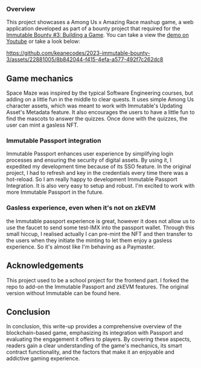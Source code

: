 ### Overview
This project showcases a Among Us x Amazing Race mashup game, a web application developed as part of a bounty project that required for the [Immutable Bounty #3: Building a Game](https://app.stackup.dev/bounty/immutable-bounty-3-building-a-game). You can take a view the [demo on Youtube](https://youtu.be/Bgoh8b5itX4) or take a look below:


https://github.com/keanecodes/2023-immutable-bounty-3/assets/22881005/8b842044-f415-4efa-a577-492f7c262dc8


## Game mechanics
Space Maze was inspired by the typical Software Engineering courses, but adding on a little fun in the middle to clear quests. It uses simple Among Us character assets, which was meant to work with Immutable's Updating Asset's Metadata feature. It also encourages the users to have a little fun to find the mascots to answer the quizzes. Once done with the quizzes, the user can mint a gasless NFT.

### Immutable Passport integration
Immutable Passport enhances user experience by simplifying login processes and ensuring the security of digital assets. By using it, I expedited my development time because of its SSO feature. In the original project, I had to refresh and key in the credentials every time there was a hot-reload. So I am really happy to development Immutable Passport Integration. It is also very easy to setup and robust. I'm excited to work with more Immutable Passport in the future.

### Gasless experience, even when it's not on zkEVM
the Immutable passport experience is great, however it does not allow us to use the faucet to send some test-IMX into the passport wallet. Through this small hiccup, I realised actually I can pre-mint the NFT and then transfer to the users when they initiate the minting to let them enjoy a gasless experience. So it's almost like I'm behaving as a Paymaster.




## Acknowledgements
This project used to be a school project for the frontend part. I forked the repo to add-on the Immutable Passport and zkEVM features. The original version without Immutable can be found here.

## Conclusion
In conclusion, this write-up provides a comprehensive overview of the blockchain-based game, emphasizing its integration with Passport and evaluating the engagement it offers to players. By covering these aspects, readers gain a clear understanding of the game's mechanics, its smart contract functionality, and the factors that make it an enjoyable and addictive gaming experience.
